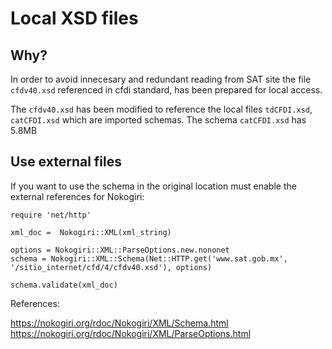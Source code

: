# Local XSD files

## Why?

In order to avoid innecesary and redundant reading from SAT site the
file `cfdv40.xsd` referenced in cfdi standard, has been
prepared for local access.

The `cfdv40.xsd` has been modified to reference the local files
`tdCFDI.xsd`, `catCFDI.xsd` which are imported schemas. The schema
`catCFDI.xsd` has 5.8MB

## Use external files

If you want to use the schema in the original location must enable the
external references for Nokogiri:

    require 'net/http'

    xml_doc =  Nokogiri::XML(xml_string)

    options = Nokogiri::XML::ParseOptions.new.nononet
    schema = Nokogiri::XML::Schema(Net::HTTP.get('www.sat.gob.mx', '/sitio_internet/cfd/4/cfdv40.xsd'), options)
    
    schema.validate(xml_doc)

References:

https://nokogiri.org/rdoc/Nokogiri/XML/Schema.html
https://nokogiri.org/rdoc/Nokogiri/XML/ParseOptions.html
